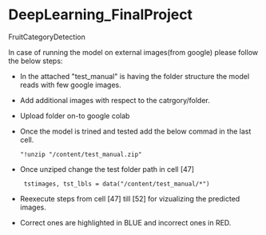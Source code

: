 # DeepLearning_FinalProject
FruitCategoryDetection


In case of running the model on external images(from google) please follow the below steps: 

- In the attached "test_manual" is having the folder structure the model reads with few google images. 

- Add additional images with respect to the catrgory/folder. 
- Upload folder on-to google colab 
- Once the model is trined and tested add the below commad in the last cell.                    

      "!unzip "/content/test_manual.zip" 
    
- Once unziped change the test folder path in cell [47]  
     
       tstimages, tst_lbls = data("/content/test_manual/*") 

- Reexecute steps from cell [47] till [52] for vizualizing the predicted images. 

- Correct ones are highlighted in BLUE and incorrect ones in RED.
